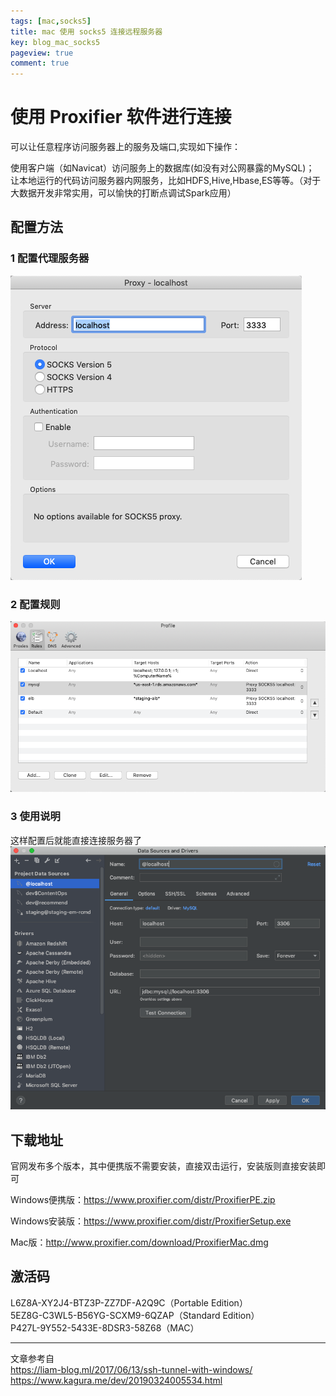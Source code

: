 ```yaml
---
tags: [mac,socks5]
title: mac 使用 socks5 连接远程服务器
key: blog_mac_socks5
pageview: true
comment: true
---
```


# 使用 Proxifier 软件进行连接
可以让任意程序访问服务器上的服务及端口,实现如下操作：

使用客户端（如Navicat）访问服务上的数据库(如没有对公网暴露的MySQL)；
让本地运行的代码访问服务器内网服务，比如HDFS,Hive,Hbase,ES等等。（对于大数据开发非常实用，可以愉快的打断点调试Spark应用）

## 配置方法

### 1 配置代理服务器
![avatar](https://github.com/logosty/logosty.github.io/blob/master/assets/images/Screenshot/WX20191010-%E4%BB%A3%E7%90%86%E6%9C%8D%E5%8A%A1%E5%99%A8.png?raw=true)

### 2 配置规则
![avatar](https://github.com/logosty/logosty.github.io/blob/master/assets/images/Screenshot/WX20191010-%E8%A7%84%E5%88%99.png?raw=true)

### 3 使用说明
这样配置后就能直接连接服务器了
![avatar](https://github.com/logosty/logosty.github.io/blob/master/assets/images/Screenshot/WX20191010-datagrip.png?raw=true)

## 下载地址
官网发布多个版本，其中便携版不需要安装，直接双击运行，安装版则直接安装即可

Windows便携版：<https://www.proxifier.com/distr/ProxifierPE.zip>

Windows安装版：<https://www.proxifier.com/distr/ProxifierSetup.exe>

Mac版：<http://www.proxifier.com/download/ProxifierMac.dmg>

## 激活码
L6Z8A-XY2J4-BTZ3P-ZZ7DF-A2Q9C（Portable Edition）  
5EZ8G-C3WL5-B56YG-SCXM9-6QZAP（Standard Edition）  
P427L-9Y552-5433E-8DSR3-58Z68（MAC）

------
文章参考自  
<https://liam-blog.ml/2017/06/13/ssh-tunnel-with-windows/>    
<https://www.kagura.me/dev/20190324005534.html>  
